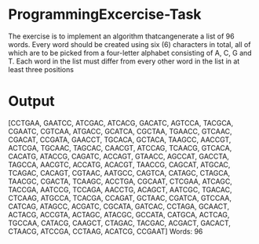 # ProgrammingExcercise-Task

The exercise is to implement an algorithm thatcangenerate a list of 96 words. Every word should be created using six (6) characters in total, all of which are to be picked from a four-letter alphabet consisting of A, C, G and T. Each word in the list must differ from every other word in the list in at least three positions

# Output

[CCTGAA, GAATCC, ATCGAC, ATCACG, GACATC, AGTCCA, TACGCA, CGAATC, CGTCAA, ATGACC, GCATCA, CGCTAA, TGAACC, GTCAAC, CGACAT, CCGATA, GAACCT, TGCACA, GCTACA, TAAGCC, AACCGT, ACTCGA, TGCAAC, TAGCAC, CAACGT, ATCCAG, TCAACG, GTCACA, CACATG, ATACCG, CAGATC, ACCAGT, GTAACC, AGCCAT, GACCTA, TAGCCA, AACGTC, ACCATG, ACACGT, TAACCG, CAGCAT, ATGCAC, TCAGAC, CACAGT, CGTAAC, AATGCC, CAGTCA, CATAGC, CTAGCA, TAACGC, CGACTA, TCAAGC, ACCTGA, CGCAAT, CTCGAA, ATCAGC, TACCGA, AATCCG, TCCAGA, AACCTG, ACAGCT, AATCGC, TGACAC, CTCAAG, ATGCCA, TCACGA, CCAGAT, GCTAAC, CGATCA, GTCCAA, CATCAG, ATAGCC, ACGATC, CGCATA, GATCAC, CCTAGA, GCAACT, ACTACG, ACCGTA, ACTAGC, ATACGC, GCCATA, CATGCA, ACTCAG, TGCCAA, CATACG, CAAGCT, CTAGAC, TACGAC, ACGACT, GACACT, CTAACG, ATCCGA, CCTAAG, ACATCG, CCGAAT]
Words: 96
